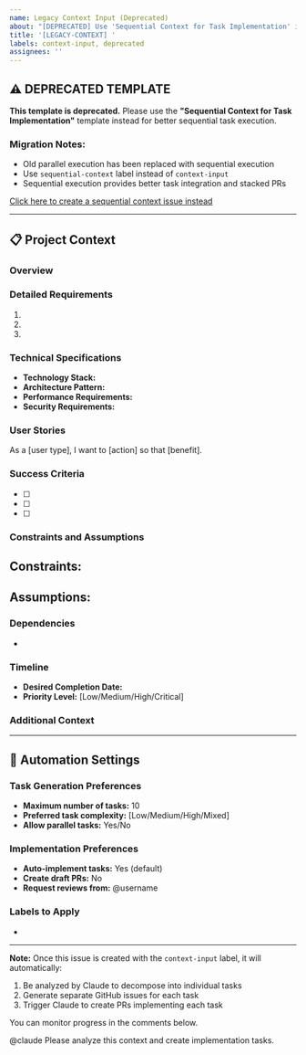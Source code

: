 ```yaml
---
name: Legacy Context Input (Deprecated)
about: "[DEPRECATED] Use 'Sequential Context for Task Implementation' instead"
title: '[LEGACY-CONTEXT] '
labels: context-input, deprecated
assignees: ''
---
```


## ⚠️ DEPRECATED TEMPLATE

**This template is deprecated.** Please use the **"Sequential Context for Task Implementation"** template instead for better sequential task execution.

### Migration Notes:
- Old parallel execution has been replaced with sequential execution
- Use `sequential-context` label instead of `context-input`
- Sequential execution provides better task integration and stacked PRs

[Click here to create a sequential context issue instead](../../../issues/new?template=sequential-context.md)

---

## 📋 Project Context

### Overview
<!-- Provide a high-level description of what needs to be built or accomplished -->


### Detailed Requirements
<!-- List specific requirements, features, or functionality needed -->

1. 
2. 
3. 

### Technical Specifications
<!-- Include any technical details, constraints, or preferences -->

- **Technology Stack:**
- **Architecture Pattern:**
- **Performance Requirements:**
- **Security Requirements:**

### User Stories
<!-- Optional: Include user stories if applicable -->

As a [user type], I want to [action] so that [benefit].

### Success Criteria
<!-- Define what success looks like for this project -->

- [ ] 
- [ ] 
- [ ] 

### Constraints and Assumptions
<!-- List any constraints, limitations, or assumptions -->

**Constraints:**
- 

**Assumptions:**
- 

### Dependencies
<!-- List any external dependencies or prerequisites -->

- 

### Timeline
<!-- Optional: Include any timeline or deadline information -->

- **Desired Completion Date:**
- **Priority Level:** [Low/Medium/High/Critical]

### Additional Context
<!-- Any other relevant information, mockups, or references -->


---

## 🤖 Automation Settings

### Task Generation Preferences
<!-- Configure how tasks should be generated -->

- **Maximum number of tasks:** 10
- **Preferred task complexity:** [Low/Medium/High/Mixed]
- **Allow parallel tasks:** Yes/No

### Implementation Preferences
<!-- Configure how PRs should be created -->

- **Auto-implement tasks:** Yes (default)
- **Create draft PRs:** No
- **Request reviews from:** @username

### Labels to Apply
<!-- Additional labels to apply to generated issues -->

- 

---

**Note:** Once this issue is created with the `context-input` label, it will automatically:
1. Be analyzed by Claude to decompose into individual tasks
2. Generate separate GitHub issues for each task
3. Trigger Claude to create PRs implementing each task

You can monitor progress in the comments below.

@claude Please analyze this context and create implementation tasks.